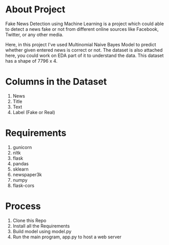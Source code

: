 # About Project
Fake News Detection using Machine Learning is a project which could able to detect a news fake or not from different online sources like Facebook, Twitter, or any other media.

Here, in this project I've used Multinomial Naive Bayes Model to predict whether given entered news is correct or not. The dataset is also attached here, you could work on EDA part of it to understand the data. This dataset has a shape of 7796 x 4. 

# Columns in the Dataset
1. News
2. Title
3. Text
4. Label (Fake or Real)

# Requirements
1. gunicorn
2. nltk
3. flask
4. pandas
5. sklearn
6. newspaper3k
7. numpy
8. flask-cors

# Process

1. Clone this Repo
2. Install all the Requirements
3. Build model using model.py
4. Run the main program, app.py to host a web server

